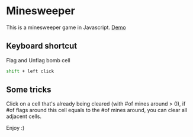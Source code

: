 # Minesweeper
This is a minesweeper game in Javascript. 
[Demo](http://yujietao.me/minesweeper/)

## Keyboard shortcut

Flag and Unflag bomb cell

```bash
shift + left click
```

## Some tricks
Click on a cell that's already being cleared (with #of mines around > 0), if #of flags around this cell equals to the #of mines around, you can clear all adjacent cells.

Enjoy :)
